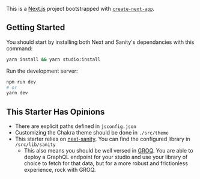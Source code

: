 This is a [Next.js](https://nextjs.org/) project bootstrapped with [`create-next-app`](https://github.com/vercel/next.js/tree/canary/packages/create-next-app).

## Getting Started

You should start by installing both Next and Sanity's dependancies with this command:

```bash
yarn install && yarn studio:install
```

Run the development server:

```bash
npm run dev
# or
yarn dev
```

## This Starter Has Opinions

- There are explicit paths defined in `jsconfig.json`
- Customizing the Chakra theme should be done in `./src/theme`
- This starter relies on [next-sanity](https://github.com/sanity-io/next-sanity). You can find the configured library in `/src/lib/sanity`
  - This also means you should be well versed in [GROQ](https://www.sanity.io/docs/overview-groq). You are able to deploy a GraphQL endpoint for your studio and use your library of choice to fetch for that data, but for a more robust and frictionless experience, rock with GROQ.
